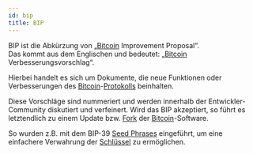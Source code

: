 ```yaml
---
id: bip
title: BIP
---
```


BIP ist die Abkürzung von „[Bitcoin](bitcoin) Improvement Proposal“.  
Das kommt aus dem Englischen und bedeutet: „[Bitcoin](bitcoin) Verbesserungsvorschlag“.

Hierbei handelt es sich um Dokumente, die neue Funktionen oder Verbesserungen des [Bitcoin](bitcoin)-[Protokolls](../p/protokoll) beinhalten.

Diese Vorschläge sind nummeriert und werden innerhalb der Entwickler-Community diskutiert und verfeinert. Wird das BIP akzeptiert, so führt es letztendlich zu einem Update bzw. [Fork](../f/fork) der [Bitcoin](bitcoin)-Software.

So wurden z.B. mit dem BIP-39 [Seed Phrases](../s/seed-phrase) eingeführt, um eine einfachere Verwahrung der [Schlüssel](../s/schluessel) zu ermöglichen.
